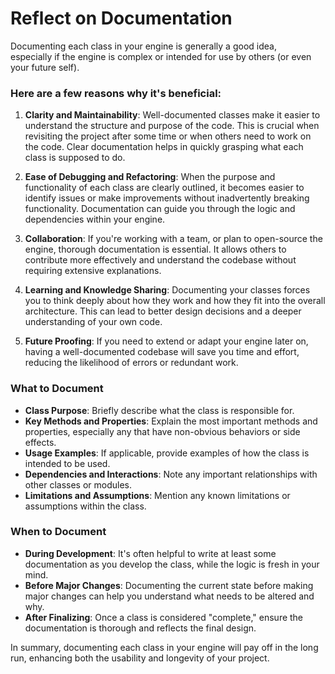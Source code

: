 # Reflect on Documentation

Documenting each class in your engine is generally a good idea,  
especially if the engine is complex or intended for use by others (or even your future self).  

### Here are a few reasons why it's beneficial:

1. **Clarity and Maintainability**: Well-documented classes make it easier to understand the structure and purpose of the code. This is crucial when revisiting the project after some time or when others need to work on the code. Clear documentation helps in quickly grasping what each class is supposed to do.

2. **Ease of Debugging and Refactoring**: When the purpose and functionality of each class are clearly outlined, it becomes easier to identify issues or make improvements without inadvertently breaking functionality. Documentation can guide you through the logic and dependencies within your engine.

3. **Collaboration**: If you're working with a team, or plan to open-source the engine, thorough documentation is essential. It allows others to contribute more effectively and understand the codebase without requiring extensive explanations.

4. **Learning and Knowledge Sharing**: Documenting your classes forces you to think deeply about how they work and how they fit into the overall architecture. This can lead to better design decisions and a deeper understanding of your own code.

5. **Future Proofing**: If you need to extend or adapt your engine later on, having a well-documented codebase will save you time and effort, reducing the likelihood of errors or redundant work.

### What to Document

- **Class Purpose**: Briefly describe what the class is responsible for.
- **Key Methods and Properties**: Explain the most important methods and properties, especially any that have non-obvious behaviors or side effects.
- **Usage Examples**: If applicable, provide examples of how the class is intended to be used.
- **Dependencies and Interactions**: Note any important relationships with other classes or modules.
- **Limitations and Assumptions**: Mention any known limitations or assumptions within the class.

### When to Document

- **During Development**: It's often helpful to write at least some documentation as you develop the class, while the logic is fresh in your mind.
- **Before Major Changes**: Documenting the current state before making major changes can help you understand what needs to be altered and why.
- **After Finalizing**: Once a class is considered "complete," ensure the documentation is thorough and reflects the final design.

In summary, documenting each class in your engine will pay off in the long run, enhancing both the usability and longevity of your project.
